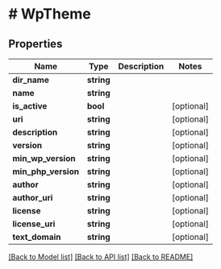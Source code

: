 # # WpTheme

## Properties

Name | Type | Description | Notes
------------ | ------------- | ------------- | -------------
**dir_name** | **string** |  |
**name** | **string** |  |
**is_active** | **bool** |  | [optional]
**uri** | **string** |  | [optional]
**description** | **string** |  | [optional]
**version** | **string** |  | [optional]
**min_wp_version** | **string** |  | [optional]
**min_php_version** | **string** |  | [optional]
**author** | **string** |  | [optional]
**author_uri** | **string** |  | [optional]
**license** | **string** |  | [optional]
**license_uri** | **string** |  | [optional]
**text_domain** | **string** |  | [optional]

[[Back to Model list]](../../README.md#models) [[Back to API list]](../../README.md#endpoints) [[Back to README]](../../README.md)

